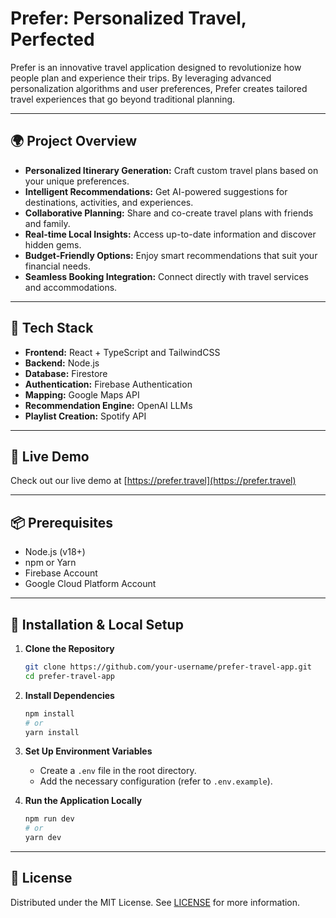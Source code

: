 # Prefer: Personalized Travel, Perfected

Prefer is an innovative travel application designed to revolutionize how people plan and experience their trips. By leveraging advanced personalization algorithms and user preferences, Prefer creates tailored travel experiences that go beyond traditional planning.

---

## 🌍 Project Overview

- **Personalized Itinerary Generation:** Craft custom travel plans based on your unique preferences.
- **Intelligent Recommendations:** Get AI-powered suggestions for destinations, activities, and experiences.
- **Collaborative Planning:** Share and co-create travel plans with friends and family.
- **Real-time Local Insights:** Access up-to-date information and discover hidden gems.
- **Budget-Friendly Options:** Enjoy smart recommendations that suit your financial needs.
- **Seamless Booking Integration:** Connect directly with travel services and accommodations.

---

## 🚀 Tech Stack

- **Frontend:** React + TypeScript and TailwindCSS
- **Backend:** Node.js
- **Database:** Firestore
- **Authentication:** Firebase Authentication
- **Mapping:** Google Maps API
- **Recommendation Engine:** OpenAI LLMs
- **Playlist Creation:** Spotify API

---

## 🔗 Live Demo

Check out our live demo at [https://prefer.travel](https://prefer.travel)

---

## 📦 Prerequisites

- Node.js (v18+)
- npm or Yarn
- Firebase Account
- Google Cloud Platform Account

---

## 🔧 Installation & Local Setup

1. **Clone the Repository**
   ```bash
   git clone https://github.com/your-username/prefer-travel-app.git
   cd prefer-travel-app
   ```

2. **Install Dependencies**
   ```bash
   npm install
   # or
   yarn install
   ```

3. **Set Up Environment Variables**
   - Create a `.env` file in the root directory.
   - Add the necessary configuration (refer to `.env.example`).

4. **Run the Application Locally**
   ```bash
   npm run dev
   # or
   yarn dev
   ```

---

## 📄 License

Distributed under the MIT License. See [LICENSE](LICENSE) for more information.

